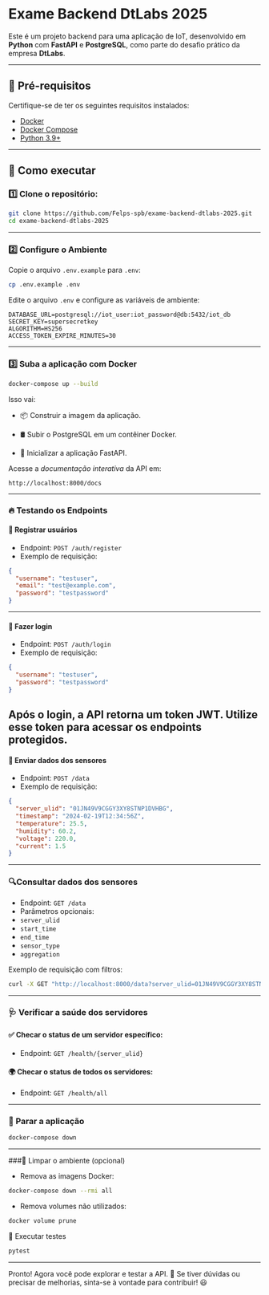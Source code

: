 # Exame Backend DtLabs 2025

Este é um projeto backend para uma aplicação de IoT, desenvolvido em **Python** com **FastAPI** e **PostgreSQL**, como parte do desafio prático da empresa **DtLabs**.

---

## 📌 Pré-requisitos

Certifique-se de ter os seguintes requisitos instalados:

- [Docker](https://www.docker.com/)
- [Docker Compose](https://docs.docker.com/compose/)
- [Python 3.9+](https://www.python.org/)

---

## 🚀 Como executar

### 1️⃣ Clone o repositório:
```bash
git clone https://github.com/Felps-spb/exame-backend-dtlabs-2025.git
cd exame-backend-dtlabs-2025
```
---

### 2️⃣ Configure o Ambiente  

Copie o arquivo `.env.example` para `.env`:  
```bash
cp .env.example .env
```

Edite o arquivo `.env` e configure as variáveis de ambiente:
```env
DATABASE_URL=postgresql://iot_user:iot_password@db:5432/iot_db
SECRET_KEY=supersecretkey
ALGORITHM=HS256
ACCESS_TOKEN_EXPIRE_MINUTES=30
```
---
### 3️⃣ Suba a aplicação com Docker
```bash
docker-compose up --build
```

Isso vai:

- 📦 Construir a imagem da aplicação.

- 🛢️ Subir o PostgreSQL em um contêiner Docker.

- 🚀 Inicializar a aplicação FastAPI.

Acesse a *documentação interativa* da API em:

```
http://localhost:8000/docs
```
---

### 🔥 Testando os Endpoints
#### 📝 Registrar usuários
- Endpoint: `POST /auth/register`
- Exemplo de requisição:
  
```json
{
  "username": "testuser",
  "email": "test@example.com",
  "password": "testpassword"
}
```
---
#### 🔑 Fazer login
- Endpoint: `POST /auth/login`
- Exemplo de requisição:
  
```json
{
  "username": "testuser",
  "password": "testpassword"
}
```
Após o login, a API retorna um token JWT. Utilize esse token para acessar os endpoints protegidos.
---

#### 📡 Enviar dados dos sensores
- Endpoint: `POST /data`
- Exemplo de requisição:
  
```json
{
  "server_ulid": "01JN49V9CGGY3XY8STNP1DVHBG",
  "timestamp": "2024-02-19T12:34:56Z",
  "temperature": 25.5,
  "humidity": 60.2,
  "voltage": 220.0,
  "current": 1.5
}
```
---
### 🔍Consultar dados dos sensores
- Endpoint: `GET /data`
- Parâmetros opcionais:
- `server_ulid`
- `start_time`
- `end_time`
- `sensor_type`
- `aggregation`
  
Exemplo de requisição com filtros:
```bash
curl -X GET "http://localhost:8000/data?server_ulid=01JN49V9CGGY3XY8STNP1DVHBG&start_time=2024-02-19T00:00:00Z&end_time=2024-02-19T23:59:59Z" -H "Authorization: Bearer <TOKEN>"
```
---
### 🩺 Verificar a saúde dos servidores
#### ✅ Checar o status de um servidor específico:
- Endpoint: `GET /health/{server_ulid}`
#### 🌍 Checar o status de todos os servidores:
- Endpoint: `GET /health/all`

---
### 🛑 Parar a aplicação

```bash
docker-compose down
```
---
###🧹 Limpar o ambiente (opcional)

- Remova as imagens Docker:
```bash
docker-compose down --rmi all
```
- Remova volumes não utilizados:
```bash
docker volume prune
```
🧪 Executar testes
```bash
pytest
```
---

Pronto! Agora você pode explorar e testar a API. 🚀
Se tiver dúvidas ou precisar de melhorias, sinta-se à vontade para contribuir! 😃
  
